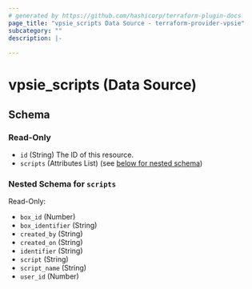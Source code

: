 ```yaml
---
# generated by https://github.com/hashicorp/terraform-plugin-docs
page_title: "vpsie_scripts Data Source - terraform-provider-vpsie"
subcategory: ""
description: |-
  
---
```


# vpsie_scripts (Data Source)





<!-- schema generated by tfplugindocs -->
## Schema

### Read-Only

- `id` (String) The ID of this resource.
- `scripts` (Attributes List) (see [below for nested schema](#nestedatt--scripts))

<a id="nestedatt--scripts"></a>
### Nested Schema for `scripts`

Read-Only:

- `box_id` (Number)
- `box_identifier` (String)
- `created_by` (String)
- `created_on` (String)
- `identifier` (String)
- `script` (String)
- `script_name` (String)
- `user_id` (Number)
